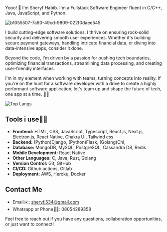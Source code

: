 Yooo! 👋 I'm Sheryf Habib. I'm a Fullstack Software Engineer fluent in C/C++, Java, JavaScript, and Python.

![b1055507-7a60-49cd-9809-022f0daee545](https://github.com/byte-man74/byte-man74/assets/80783021/77c81ded-c5ec-42a0-9be5-0983a09df857)


I build cutting-edge software solutions. I thrive on ensuring rock-solid security and delivering smooth user experiences. Whether it's building secure payment gateways, handling intricate financial data, or diving into data-intensive apps, consider it done.

Beyond the code, I'm driven by a passion for pushing tech boundaries, optimizing financial transactions, streamlining data processing, and creating user-friendly interfaces.

I'm in my element when working with teams, turning concepts into reality. If you're on the hunt for a software developer with a drive to create a highly performant software application, let's team up and shape the future of tech, one app at a time. 💼🚀


![Top Langs](https://github-readme-stats.vercel.app/api/top-langs/?username=byte-man74&layout=compact)


## Tools i use🤹‍♂️
- **Frontend:** HTML, CSS, JavaScript, Typescript, React.js, Next.js, Electron.js, React Native, Chakra UI, Tailwind css
- **Backend:** (Python)Django, (Python)Flask, (Golang)Chi, 
- **Database:** MongoDB, MySQL, PostgreSQL, Cassandra DB, Redis
- **Mobile Development:** React Native
- **Other Languages:** C, Java, Rust, Golang
- **Version Control:** Git, GitHub
- **CI/CD:** Github actions, Gitlab
- **Deployment:** AWS, Heroku, Docker


## Contact Me
- Email✉️: sheryf.534@gmail.com
- Whatsapp or Phone🤙📱: 08054289358

Feel free to reach out if you have any questions, collaboration opportunities, or just want to connect!



